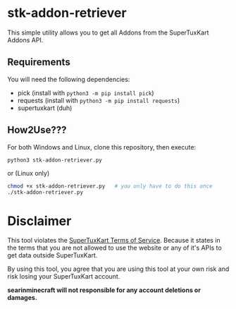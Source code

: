 # stk-addon-retriever

This simple utility allows you to get all Addons from the SuperTuxKart Addons API.

## Requirements
You will need the following dependencies:
* pick (install with `python3 -m pip install pick`)
* requests (install with `python3 -m pip install requests`)
* supertuxkart (duh) 

## How2Use???

For both Windows and Linux, clone this repository, then execute:
```
python3 stk-addon-retriever.py
```
or (Linux only)
```sh
chmod +x stk-addon-retriever.py   # you only have to do this once
./stk-addon-retriever.py
```

# Disclaimer

This tool violates the [SuperTuxKart Terms of Service](https://supertuxkart.net/Terms). Because it states in the terms that you are not allowed to use the website or any of it's APIs to get data outside SuperTuxKart.

By using this tool, you agree that you are using this tool at your own risk and risk losing your SuperTuxKart account.

**searinminecraft will not responsible for any account deletions or damages.**
